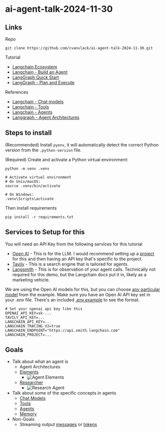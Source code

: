 # ai-agent-talk-2024-11-30
## Links
Repo
```
git clone https://github.com/cvanvlack/ai-agent-talk-2024-11-30.git
```

Tutorial
- [Langchain Ecosystem](https://python.langchain.com/docs/introduction/)
- [Langchain - Build an Agent](https://python.langchain.com/docs/tutorials/agents/)
- [LangGraph Quick Start](https://github.com/langchain-ai/langgraph/blob/main/docs/docs/tutorials/introduction.ipynb)
- [LangGraph - Plan and Execute](https://github.com/langchain-ai/langgraph/blob/main/docs/docs/tutorials/plan-and-execute/plan-and-execute.ipynb)

References
- [Langchain - Chat models](https://python.langchain.com/docs/concepts/chat_models/)
- [Langchain - Tools](https://python.langchain.com/docs/concepts/tools/)
- [Langchain - Agents](https://python.langchain.com/docs/concepts/agents/)
- [Langgraph - Agent Architectures](https://langchain-ai.github.io/langgraph/concepts/agentic_concepts/)


## Steps to install
(Recommended) Install `pyenv`, it will automatically detect the correct Python version from the `.python-version` file. 

(Required) Create and activate a Python virtual environment:
```
python -m venv .venv

# Activate virtual environment
# On Unix/macOS:
source .venv/bin/activate

# On Windows:
.venv\Scripts\activate
```
Then install requirements
```
pip install -r requirements.txt
```
## Services to Setup for this
You will need an API Key from the following services for this tutorial
- [Open AI](https://platform.openai.com/settings/organization/api-keys) - This is for the LLM. I would recommend setting up a [project](https://platform.openai.com/settings/organization/projects) for this and then having an API key that's specific to the project.
- [Tavily](https://tavily.com/) - This is a search engine that is tailored for agents.
- [Langsmith](https://smith.langchain.com/) - This is for observation of your agent calls. Technically not required for this demo, but the Langchain docs put it in, likely as a marketing vehicle.

We are using the Open AI models for this, but you can choose [any particular model](https://python.langchain.com/docs/tutorials/agents/#using-language-models) from the example. Make sure you have an Open AI API key set in your .env file. There's an included [.env.example](.env.example) to see the format.
``` .env
# Set your openai api key like this
OPENAI_API_KEY=sk-...
TAVILY_API_KEY=...
LANGCHAIN_API_KEY=...
LANGCHAIN_TRACING_V2=true
LANGCHAIN_ENDPOINT="https://api.smith.langchain.com"
LANGCHAIN_PROJECT=...
```
## Goals

- Talk about what an agent is
  - Agent Architectures
  - [Elements](https://www.linkedin.com/pulse/chapter-1-ai-agents-agentic-behavior-ashish-bhatia-qkjre/)
    - ![Agent Elements](https://media.licdn.com/dms/image/v2/D4E12AQHiM-RKsz3OMw/article-inline_image-shrink_1000_1488/article-inline_image-shrink_1000_1488/0/1709866945773?e=1737590400&v=beta&t=92Pelod03wtCelRP9bdP7jMuXJGbBYIwGnt15j3k7P4)
  - [Researcher](https://docs.tavily.com/docs/gpt-researcher/introduction)
    - ![Research Agent](https://cowriter-images.s3.amazonaws.com/architecture.png)
- Talk about some of the specific concepts in agents
  - [Chat Models](https://python.langchain.com/docs/concepts/chat_models/)
  - [Tools](https://python.langchain.com/docs/concepts/tools/)
  - [Agents](https://python.langchain.com/docs/concepts/agents/)
  - [Memory](https://python.langchain.com/docs/tutorials/agents/#streaming-tokens)
- Non-Goals
  - Streaming output [messages](https://python.langchain.com/docs/tutorials/agents/#streaming-messages) or [tokens](https://python.langchain.com/docs/tutorials/agents/#streaming-tokens)
